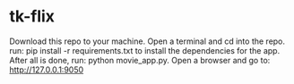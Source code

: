 # tk-flix
Download this repo to your machine. Open a terminal and cd into the repo. run: pip install -r requirements.txt to install the dependencies for the app. After all is done, run: python movie_app.py. Open a browser and go to: http://127.0.0.1:9050
